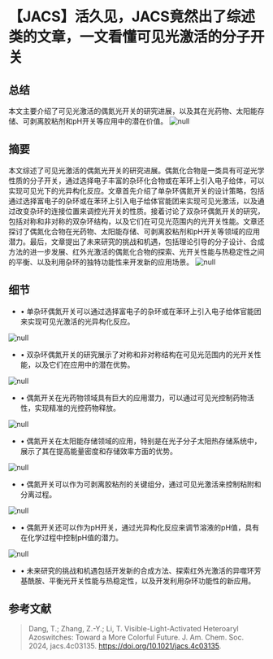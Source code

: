 

#  【JACS】活久见，JACS竟然出了综述类的文章，一文看懂可见光激活的分子开关 
 

## 总结

本文主要介绍了可见光激活的偶氮光开关的研究进展，以及其在光药物、太阳能存储、可剥离胶粘剂和pH开关等应用中的潜在价值。
![](../asset/2024-07-16_e2d0f160995cdb76ca1f5b0884063433_0.png "null")
## 摘要

本文综述了可见光激活的偶氮光开关的研究进展。偶氮化合物是一类具有可逆光学性质的分子开关，通过选择电子丰富的杂环化合物或在苯环上引入电子给体，可以实现可见光下的光异构化反应。文章首先介绍了单杂环偶氮开关的设计策略，包括通过选择富电子的杂环或在苯环上引入电子给体官能团来实现可见光激活，以及通过改变杂环的连接位置来调控光开关的性质。接着讨论了双杂环偶氮开关的研究，包括对称和非对称的双杂环结构，以及它们在可见光范围内的光开关性能。文章还探讨了偶氮化合物在光药物、太阳能存储、可剥离胶粘剂和pH开关等领域的应用潜力。最后，文章提出了未来研究的挑战和机遇，包括理论引导的分子设计、合成方法的进一步发展、红外光激活的偶氮化合物的探索、光开关性能与热稳定性之间的平衡、以及利用杂环的独特功能性来开发新的应用场景。
![](../asset/2024-07-16_4f1b4912813e45fdba6756fc8b25b39e_1.png "null")
## 细节

- • 单杂环偶氮开关可以通过选择富电子的杂环或在苯环上引入电子给体官能团来实现可见光激活的光异构化反应。

![](../asset/2024-07-16_887a8488819f90b273b64a5960b5a836_2.png "null")
- • 双杂环偶氮开关的研究展示了对称和非对称结构在可见光范围内的光开关性能，以及它们在应用中的潜在优势。

![](../asset/2024-07-16_768d919c491407e4d6142fa5a578e63d_3.png "null")
- • 偶氮开关在光药物领域具有巨大的应用潜力，可以通过可见光控制药物活性，实现精准的光控药物释放。

![](../asset/2024-07-16_75d792920098f0c007257f5617cb3ebc_4.png "null")
- • 偶氮开关在太阳能存储领域的应用，特别是在光子分子太阳热存储系统中，展示了其在提高能量密度和存储效率方面的优势。

![](../asset/2024-07-16_b87838316cdd5aa52ed75d3565a7a425_5.png "null")
- • 偶氮开关可以作为可剥离胶粘剂的关键组分，通过可见光激活来控制粘附和分离过程。

![](../asset/2024-07-16_946d38c2038974a7ca8dbc1a632e765b_6.png "null")
- • 偶氮开关还可以作为pH开关，通过光异构化反应来调节溶液的pH值，具有在化学过程中控制pH值的潜力。

![](../asset/2024-07-16_3d578523a1c2994748071a35fcaff368_7.png "null")
- • 未来研究的挑战和机遇包括开发新的合成方法、探索红外光激活的异噬环芳基酰胺、平衡光开关性能与热稳定性，以及开发利用杂环功能性的新应用。

## 参考文献

> Dang, T.; Zhang, Z.-Y.; Li, T. Visible-Light-Activated Heteroaryl Azoswitches: Toward a More Colorful Future. J. Am. Chem. Soc. 2024, jacs.4c03135. https://doi.org/10.1021/jacs.4c03135.
